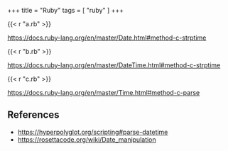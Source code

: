 +++
title = "Ruby"
tags = [ "ruby" ]
+++

{{< r "a.rb" >}}

<https://docs.ruby-lang.org/en/master/Date.html#method-c-strptime>

{{< r "b.rb" >}}

<https://docs.ruby-lang.org/en/master/DateTime.html#method-c-strptime>

{{< r "c.rb" >}}

<https://docs.ruby-lang.org/en/master/Time.html#method-c-parse>

## References

- <https://hyperpolyglot.org/scripting#parse-datetime>
- <https://rosettacode.org/wiki/Date_manipulation>
